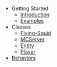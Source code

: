 - Getting Started
  - [Introduction](/)
  - [Examples](/examples.md)
- Classes
  - [Flying-Squid](/classes/flying-squid.md)
  - [MCServer](/classes/MCServer.md)
  - [Entity](/classes/Entity.md)
  - [Player](/classes/Player.md)
- [Behaviors](/other/Behavior.md)